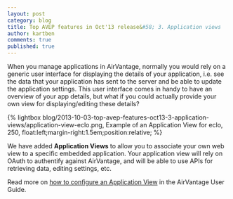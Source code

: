 ```yaml
---
layout: post
category: blog
title: Top AVEP features in Oct'13 release&#58; 3. Application views
author: kartben
comments: true
published: true
---
```


<p itemprop="description">
When you manage applications in AirVantage, normally you would rely on a generic user interface for displaying the details of your application, i.e. see the data that your application has sent to the server and be able to update the application settings. This user interface comes in handy to have an overview of your app details, but what if you could actually provide your own view for displaying/editing these details?
</p>

{% lightbox blog/2013-10-03-top-avep-features-oct13-3-application-views/application-view-eclo.png, Example of an Application View for eclo, 250, float:left;margin-right:1.5em;position:relative; %}

We have added **Application Views** to allow you to associate your own web view to a specific embedded application.
Your application view will rely on OAuth to authentify against AirVantage, and will be able to use APIs for retrieving data, editing settings, etc. 

Read more on [how to configure an Application View](https://doc.airvantage.net/display/USERGUIDE/UI+changes+in+13.4#UIchangesin13.4-ApplicationViews) in the AirVantage User Guide.

<br/><br/>